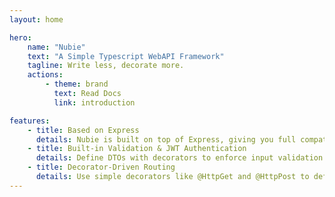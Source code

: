 ```yaml
---
layout: home

hero:
    name: "Nubie"
    text: "A Simple Typescript WebAPI Framework"
    tagline: Write less, decorate more.
    actions:
        - theme: brand
          text: Read Docs
          link: introduction

features:
    - title: Based on Express
      details: Nubie is built on top of Express, giving you full compatibility with its middleware, tools, and ecosystem — while removing boilerplate.
    - title: Built-in Validation & JWT Authentication
      details: Define DTOs with decorators to enforce input validation automatically, and secure your routes easily with role-based JWT authentication.
    - title: Decorator-Driven Routing
      details: Use simple decorators like @HttpGet and @HttpPost to define routes declaratively, making your API clean, predictable, and easy to maintain.
---
```

